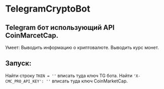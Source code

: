 # TelegramCryptoBot

## Telegram бот использующий API CoinMarcetCap.
Умеет:
  Выводить информацию о криптовалюте.
  Выводить курс монет.

## Запуск:
  Найти строку ```TKEN = ''``` вписать туда ключ TG бота.
  Найти ```'X-CMC_PRO_API_KEY': ''``` вписать туда ключ CoinMarketCap.
